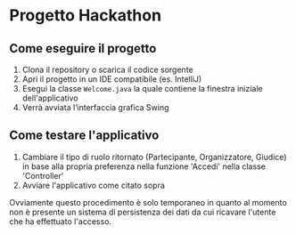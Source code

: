 # Progetto Hackathon

## Come eseguire il progetto
1. Clona il repository o scarica il codice sorgente
2. Apri il progetto in un IDE compatibile (es. IntelliJ)
3. Esegui la classe `Welcome.java` la quale contiene la finestra iniziale dell'applicativo
4. Verrà avviata l’interfaccia grafica Swing

## Come testare l'applicativo

1. Cambiare il tipo di ruolo ritornato (Partecipante, Organizzatore, Giudice) in base alla propria preferenza nella funzione 'Accedi' nella classe 'Controller'
2. Avviare l'applicativo come citato sopra

Ovviamente questo procedimento è solo temporaneo in quanto al momento non è presente un sistema di persistenza dei dati da cui ricavare l'utente che ha effettuato l'accesso.
